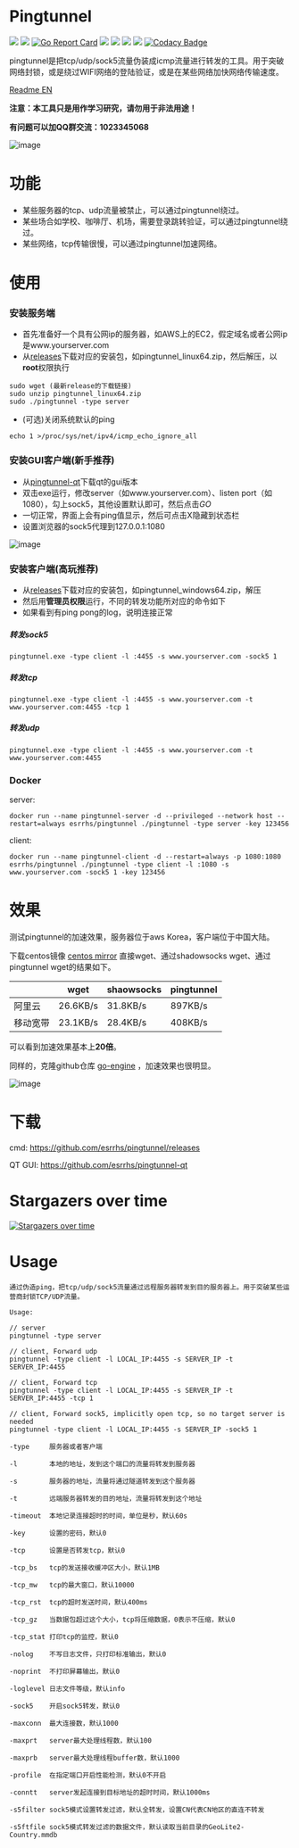 # Pingtunnel

[<img src="https://img.shields.io/github/license/esrrhs/pingtunnel">](https://github.com/esrrhs/pingtunnel)
[<img src="https://img.shields.io/github/languages/top/esrrhs/pingtunnel">](https://github.com/esrrhs/pingtunnel)
[![Go Report Card](https://goreportcard.com/badge/github.com/esrrhs/pingtunnel)](https://goreportcard.com/report/github.com/esrrhs/pingtunnel)
[<img src="https://img.shields.io/github/v/release/esrrhs/pingtunnel">](https://github.com/esrrhs/pingtunnel/releases)
[<img src="https://img.shields.io/github/downloads/esrrhs/pingtunnel/total">](https://github.com/esrrhs/pingtunnel/releases)
[<img src="https://img.shields.io/docker/pulls/esrrhs/pingtunnel">](https://hub.docker.com/repository/docker/esrrhs/pingtunnel)
[<img src="https://img.shields.io/github/workflow/status/esrrhs/pingtunnel/Go">](https://github.com/esrrhs/pingtunnel/actions)
[![Codacy Badge](https://api.codacy.com/project/badge/Grade/a200bca59d1b4ca7a9c2cdb564508b47)](https://www.codacy.com/manual/esrrhs/pingtunnel?utm_source=github.com&amp;utm_medium=referral&amp;utm_content=esrrhs/pingtunnel&amp;utm_campaign=Badge_Grade)

pingtunnel是把tcp/udp/sock5流量伪装成icmp流量进行转发的工具。用于突破网络封锁，或是绕过WIFI网络的登陆验证，或是在某些网络加快网络传输速度。

[Readme EN](./README_EN.md)

**注意：本工具只是用作学习研究，请勿用于非法用途！**

**有问题可以加QQ群交流：1023345068**

![image](network.jpg)

# 功能
* 某些服务器的tcp、udp流量被禁止，可以通过pingtunnel绕过。
* 某些场合如学校、咖啡厅、机场，需要登录跳转验证，可以通过pingtunnel绕过。
* 某些网络，tcp传输很慢，可以通过pingtunnel加速网络。

# 使用
### 安装服务端
* 首先准备好一个具有公网ip的服务器，如AWS上的EC2，假定域名或者公网ip是www.yourserver.com
* 从[releases](https://github.com/esrrhs/pingtunnel/releases)下载对应的安装包，如pingtunnel_linux64.zip，然后解压，以**root**权限执行
```
sudo wget (最新release的下载链接)
sudo unzip pingtunnel_linux64.zip
sudo ./pingtunnel -type server
```
* (可选)关闭系统默认的ping
```
echo 1 >/proc/sys/net/ipv4/icmp_echo_ignore_all
```
### 安装GUI客户端(新手推荐)
* 从[pingtunnel-qt](https://github.com/esrrhs/pingtunnel-qt)下载qt的gui版本
* 双击exe运行，修改server（如www.yourserver.com）、listen port（如1080），勾上sock5，其他设置默认即可，然后点击*GO*
* 一切正常，界面上会有ping值显示，然后可点击X隐藏到状态栏
* 设置浏览器的sock5代理到127.0.0.1:1080

![image](qtrun.jpg)

### 安装客户端(高玩推荐)
* 从[releases](https://github.com/esrrhs/pingtunnel/releases)下载对应的安装包，如pingtunnel_windows64.zip，解压
* 然后用**管理员权限**运行，不同的转发功能所对应的命令如下
* 如果看到有ping pong的log，说明连接正常
##### 转发sock5
```
pingtunnel.exe -type client -l :4455 -s www.yourserver.com -sock5 1
```
##### 转发tcp
```
pingtunnel.exe -type client -l :4455 -s www.yourserver.com -t www.yourserver.com:4455 -tcp 1
```
##### 转发udp
```
pingtunnel.exe -type client -l :4455 -s www.yourserver.com -t www.yourserver.com:4455
```

### Docker
server:
```
docker run --name pingtunnel-server -d --privileged --network host --restart=always esrrhs/pingtunnel ./pingtunnel -type server -key 123456
```
client:
```
docker run --name pingtunnel-client -d --restart=always -p 1080:1080 esrrhs/pingtunnel ./pingtunnel -type client -l :1080 -s www.yourserver.com -sock5 1 -key 123456
```

# 效果
测试pingtunnel的加速效果，服务器位于aws Korea，客户端位于中国大陆。

下载centos镜像 [centos mirror](http://mirror.calgah.com/centos/8/isos/x86_64/CentOS-8-x86_64-1905-dvd1.iso) 
直接wget、通过shadowsocks wget、通过pingtunnel wget的结果如下。

|              | wget     | shaowsocks | pingtunnel |
|--------------|----------|------------|------------|
| 阿里云 | 26.6KB/s | 31.8KB/s   | 897KB/s    |
| 移动宽带     | 23.1KB/s | 28.4KB/s   | 408KB/s    |

可以看到加速效果基本上**20倍**。

同样的，克隆github仓库 [go-engine](https://github.com/esrrhs/go-engine.git) ，加速效果也很明显。

![image](test.png)

# 下载
cmd: https://github.com/esrrhs/pingtunnel/releases

QT GUI: https://github.com/esrrhs/pingtunnel-qt

# Stargazers over time

[![Stargazers over time](https://starchart.cc/esrrhs/pingtunnel.svg)](https://starchart.cc/esrrhs/pingtunnel)
      
# Usage
    通过伪造ping，把tcp/udp/sock5流量通过远程服务器转发到目的服务器上。用于突破某些运营商封锁TCP/UDP流量。
    
    Usage:

    // server
    pingtunnel -type server

    // client, Forward udp
    pingtunnel -type client -l LOCAL_IP:4455 -s SERVER_IP -t SERVER_IP:4455

    // client, Forward tcp
    pingtunnel -type client -l LOCAL_IP:4455 -s SERVER_IP -t SERVER_IP:4455 -tcp 1

    // client, Forward sock5, implicitly open tcp, so no target server is needed
    pingtunnel -type client -l LOCAL_IP:4455 -s SERVER_IP -sock5 1

    -type     服务器或者客户端
              
    -l        本地的地址，发到这个端口的流量将转发到服务器
              
    -s        服务器的地址，流量将通过隧道转发到这个服务器
              
    -t        远端服务器转发的目的地址，流量将转发到这个地址
              
    -timeout  本地记录连接超时的时间，单位是秒，默认60s
              
    -key      设置的密码，默认0
              
    -tcp      设置是否转发tcp，默认0
              
    -tcp_bs   tcp的发送接收缓冲区大小，默认1MB
              
    -tcp_mw   tcp的最大窗口，默认10000
              
    -tcp_rst  tcp的超时发送时间，默认400ms
              
    -tcp_gz   当数据包超过这个大小，tcp将压缩数据，0表示不压缩，默认0
              
    -tcp_stat 打印tcp的监控，默认0
              
    -nolog    不写日志文件，只打印标准输出，默认0
              
    -noprint  不打印屏幕输出，默认0
              
    -loglevel 日志文件等级，默认info
              
    -sock5    开启sock5转发，默认0
              
    -maxconn  最大连接数，默认1000
              
    -maxprt   server最大处理线程数，默认100
              
    -maxprb   server最大处理线程buffer数，默认1000
              
    -profile  在指定端口开启性能检测，默认0不开启
              
    -conntt   server发起连接到目标地址的超时时间，默认1000ms
              
    -s5filter sock5模式设置转发过滤，默认全转发，设置CN代表CN地区的直连不转发
              
    -s5ftfile sock5模式转发过滤的数据文件，默认读取当前目录的GeoLite2-Country.mmdb
              

